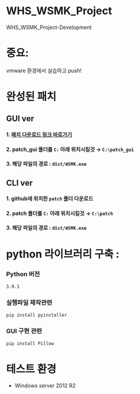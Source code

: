 # WHS_WSMK_Project
WHS_WSMK_Project-Development

# 중요:
vmware 환경에서 실습하고 push!

# 완성된 패치
## GUI ver 
#### 1. [패치 다운로드 링크 바로가기](https://drive.google.com/file/d/121IFP6iinKRhK7i-zCzLFdLvDIMpsLqD/view?usp=sharing) 
#### 2. patch_gui 폴더를 `C:` 아래 위치시킬것 → `C:\patch_gui`
#### 3. 해당 파일의 경로 :  `dist/WSMK.exe`
## CLI ver
#### 1. github에 위치한 `patch` 폴더 다운로드
#### 2. patch 폴더를 `C:` 아래 위치시킬것 → `C:\patch`
#### 3. 해당 파일의 경로 :  `dist/WSMK.exe`

# python 라이브러리 구축 :
### Python 버전
`3.9.1`
### 실행파일 제작관련 
`pip install pyinstaller`
### GUI 구현 관련
`pip install Pillow`

# 테스트 환경
- Windows server 2012 R2
